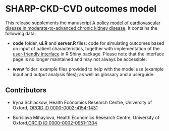 # SHARP-CKD-CVD outcomes model

This release supplements the manuscript [A policy model of cardiovascular disease in moderate-to-advanced chronic kidney disease](https://heart.bmj.com/content/103/23/1880). It contains the following data:

* __code__ folder, __ui.R__ and __server.R__ files: code for simulating outcomes based on input of patient characteristics, together with implementation of the [user-friendly interface](http://dismod.ndph.ox.ac.uk/kidneymodel/app/) in R Shiny package. Please note that the interface page is no longer maintained and may not always be accessible.

* __www__ folder: example files provided to help with the model use (example input and output analysis files); as well as glossary and a userguide.

## Contributors

* Iryna Schlackow, Health Economics Research Centre, University of Oxford, [ORCID iD 0000-0002-4154-1431](https://orcid.org/0000-0002-4154-1431)

* Borislava Mihaylova, Health Economics Research Centre, University of Oxford,[ORCID iD 0000-0002-0951-1304](https://orcid.org/0000-0002-0951-1304)
